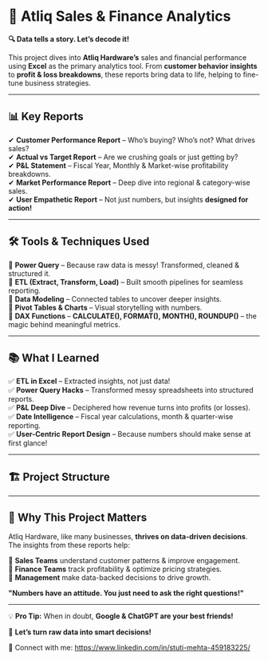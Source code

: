 # 🚀 Atliq Sales & Finance Analytics  

**🔍 Data tells a story. Let’s decode it!**  

This project dives into **Atliq Hardware’s** sales and financial performance using **Excel** as the primary analytics tool. From **customer behavior insights** to **profit & loss breakdowns**, these reports bring data to life, helping to fine-tune business strategies.  

---

## 📊 Key Reports  

✔ **Customer Performance Report** – Who’s buying? Who’s not? What drives sales?  
✔ **Actual vs Target Report** – Are we crushing goals or just getting by?  
✔ **P&L Statement** – Fiscal Year, Monthly & Market-wise profitability breakdowns.  
✔ **Market Performance Report** – Deep dive into regional & category-wise sales.  
✔ **User Empathetic Report** – Not just numbers, but insights **designed for action!**  

---

## 🛠 Tools & Techniques Used  

📌 **Power Query** – Because raw data is messy! Transformed, cleaned & structured it.  
📌 **ETL (Extract, Transform, Load)** – Built smooth pipelines for seamless reporting.  
📌 **Data Modeling** – Connected tables to uncover deeper insights.  
📌 **Pivot Tables & Charts** – Visual storytelling with numbers.  
📌 **DAX Functions** – **CALCULATE(), FORMAT(), MONTH(), ROUNDUP()** – the magic behind meaningful metrics.  

---

## 📚 What I Learned  

✅ **ETL in Excel** – Extracted insights, not just data!  
✅ **Power Query Hacks** – Transformed messy spreadsheets into structured reports.  
✅ **P&L Deep Dive** – Deciphered how revenue turns into profits (or losses).  
✅ **Date Intelligence** – Fiscal year calculations, month & quarter-wise reporting.  
✅ **User-Centric Report Design** – Because numbers should make sense at first glance!  

---

## 🏗 Project Structure  


---

## 🎯 Why This Project Matters  

Atliq Hardware, like many businesses, **thrives on data-driven decisions**. The insights from these reports help:  

🔹 **Sales Teams** understand customer patterns & improve engagement.  
🔹 **Finance Teams** track profitability & optimize pricing strategies.  
🔹 **Management** make data-backed decisions to drive growth.  

**"Numbers have an attitude. You just need to ask the right questions!"**  

---

💡 **Pro Tip:** When in doubt, **Google & ChatGPT are your best friends!**  

🚀 **Let’s turn raw data into smart decisions!**  

📌 Connect with me: https://www.linkedin.com/in/stuti-mehta-459183225/  
